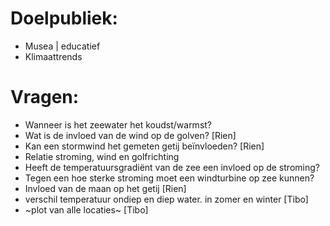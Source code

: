 # Doelpubliek: 

- Musea | educatief
- Klimaattrends
 
# Vragen:
- Wanneer is het zeewater het koudst/warmst?
- Wat is de invloed van de wind op de golven? [Rien]
- Kan een stormwind het gemeten getij beïnvloeden? [Rien]
- Relatie stroming, wind en golfrichting
- Heeft de temperatuursgradiënt van de zee een invloed op de stroming?
- Tegen een hoe sterke stroming moet een windturbine op zee kunnen?
- Invloed van de maan op het getij [Rien]
- verschil temperatuur ondiep en diep water. in zomer en winter [Tibo]
- ~plot van alle locaties~ [Tibo]

